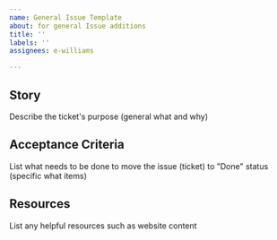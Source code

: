 ```yaml
---
name: General Issue Template
about: for general Issue additions
title: ''
labels: ''
assignees: e-williams

---
```


## Story

Describe the ticket's purpose (general what and why)


## Acceptance Criteria

List what needs to be done to move the issue (ticket) to "Done" status (specific what items)


## Resources

List any helpful resources such as website content
